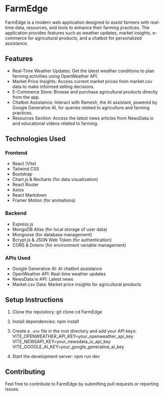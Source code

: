 # FarmEdge

FarmEdge is a modern web application designed to assist farmers with real-time data, resources, and tools to enhance their farming practices. The application provides features such as weather updates, market insights, e-commerce for agricultural products, and a chatbot for personalized assistance.

## Features

- Real-Time Weather Updates: Get the latest weather conditions to plan farming activities using OpenWeather API.
- Market Price Insights: Access current market prices from market.csv data to make informed selling decisions.
- E-Commerce Store: Browse and purchase agricultural products directly from the app.
- Chatbot Assistance: Interact with Ramesh, the AI assistant, powered by Google Generative AI, for queries related to   agriculture and farming practices.
- Resources Section: Access the latest news articles from NewsData.io and educational videos related to farming.

## Technologies Used

### Frontend
- React (Vite)
- Tailwind CSS
- Bootstrap
- Chart.js & Recharts (for data visualization)
- React Router
- Axios
- React Markdown
- Framer Motion (for animations)

### Backend
- Express.js
- MongoDB Atlas (for local storage of user data)
- Mongoose (for database management)
- Bcrypt.js & JSON Web Token (for authentication)
- CORS & Dotenv (for environment variable management)

### APIs Used
- Google Generative AI: AI chatbot assistance
- OpenWeather API: Real-time weather updates
- NewsData.io API: Latest news
- Market.csv Data: Market price insights for agricultural products

## Setup Instructions

1. Clone the repository:
   git clone <repository url>
   cd FarmEdge

2. Install dependencies:
   npm install

3. Create a `.env` file in the root directory and add your API keys:
   VITE_OPENWEATHER_API_KEY=your_openweather_api_key
   VITE_NEWSAPI_KEY=your_newsdata_io_api_key
   VITE_GOOGLE_AI_KEY=your_google_generative_ai_key

4. Start the development server:
   npm run dev

## Contributing
Feel free to contribute to FarmEdge by submitting pull requests or reporting issues.